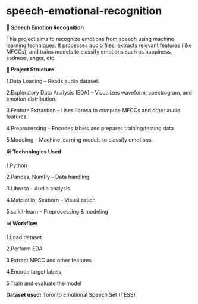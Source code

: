 # speech-emotional-recognition
**🎤 Speech Emotion Recognition**

This project aims to recognize emotions from speech using machine learning techniques.
It processes audio files, extracts relevant features (like MFCCs), and trains models to classify emotions such as happiness, sadness, anger, etc.

**📂 Project Structure**

1.Data Loading – Reads audio dataset.

2.Exploratory Data Analysis (EDA) – Visualizes waveform, spectrogram, and emotion distribution.

3.Feature Extraction – Uses librosa to compute MFCCs and other audio features.

4.Preprocessing – Encodes labels and prepares training/testing data.

5.Modeling – Machine learning models to classify emotions.

**🛠️ Technologies Used**

1.Python

2.Pandas, NumPy – Data handling

3.Librosa – Audio analysis

4.Matplotlib, Seaborn – Visualization

5.scikit-learn – Preprocessing & modeling

**📊 Workflow**

1.Load dataset

2.Perform EDA

3.Extract MFCC and other features

4.Encode target labels

5.Train and evaluate the model

**Dataset used:** Toronto Emotional Speech Set (TESS) 
